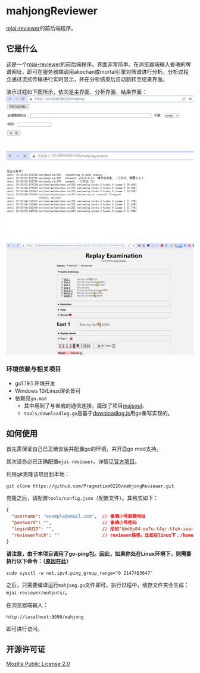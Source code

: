 ﻿# mahjongReviewer
[mjai-reviewer](https://github.com/Equim-chan/mjai-reviewer)的前后端程序。

## 它是什么
这是一个[mjai-reviewer](https://github.com/Equim-chan/mjai-reviewer)的前后端程序。界面非常简单。在浏览器端输入雀魂的牌谱网址，即可在服务器端调用akochan或mortal引擎对牌谱进行分析。分析过程会通过流式传输进行实时显示，并在分析结束后自动跳转至结果界面。

演示过程如下图所示，依次是主界面、分析界面、结果界面：
![主界面](/images/mahjong.png)
![分析界面](/images/analyse.png)
![结果界面](/images/result.png)

### 环境依赖与相关项目
* go1.19.1 环境开发
* Windows 10/Linux理论皆可
* 依赖见`go.mod`
  * 其中用到了与雀魂的通信连接。魔改了项目[majsoul](https://github.com/constellation39/majsoul)。
  * `tools/downloadlog.go`是基于[downloadlog.js](https://gist.githubusercontent.com/Equim-chan/875a232a2c1d31181df8b3a8704c3112/raw/a0533ae7a0ab0158ca9ad9771663e94b82b61572/downloadlogs.js)用go重写实现的。

## 如何使用
首先需保证自己已正确安装并配置go的环境，并开启go mod支持。

其次请务必已正确配置`mjai-reviewer`。详情见[官方项目](https://github.com/Equim-chan/mjai-reviewer)。

利用git克隆该项目到本地：
```
git clone https://github.com/Pragmatism0220/mahjongReviewer.git
```
克隆之后，请配置`tools/config.json`（配置文件）。其格式如下：
```json
{
  "username": "example@email.com",  // 雀魂小号邮箱地址
  "password": "",                   // 雀魂小号密码
  "loginUUID": "",                  // 形如"bbd6p84-oe7u-t4qr-tteb-iwar77s63donn"，可以留空，但最好还是填上
  "reviewerPath": ""                // reviewer路径。比如在linux下：/home/user/some/dir/mjai-reviewer/
}
```
**请注意，由于本项目调用了go-ping包。因此，如果你处在Linux环境下，则需要执行以下命令：（[原因在此](https://github.com/go-ping/ping#linux)）**
```shell
sudo sysctl -w net.ipv4.ping_group_range="0 2147483647"
```
之后，只需要编译运行`mahjong.go`文件即可。执行过程中，缓存文件夹会生成：`mjai-reviewer/outputs/`。

在浏览器端输入：
```
http://localhost:9090/mahjong
```
即可进行访问。

## 开源许可证
[Mozilla Public License 2.0](https://github.com/Pragmatism0220/mahjongReviewer/blob/main/LICENSE)